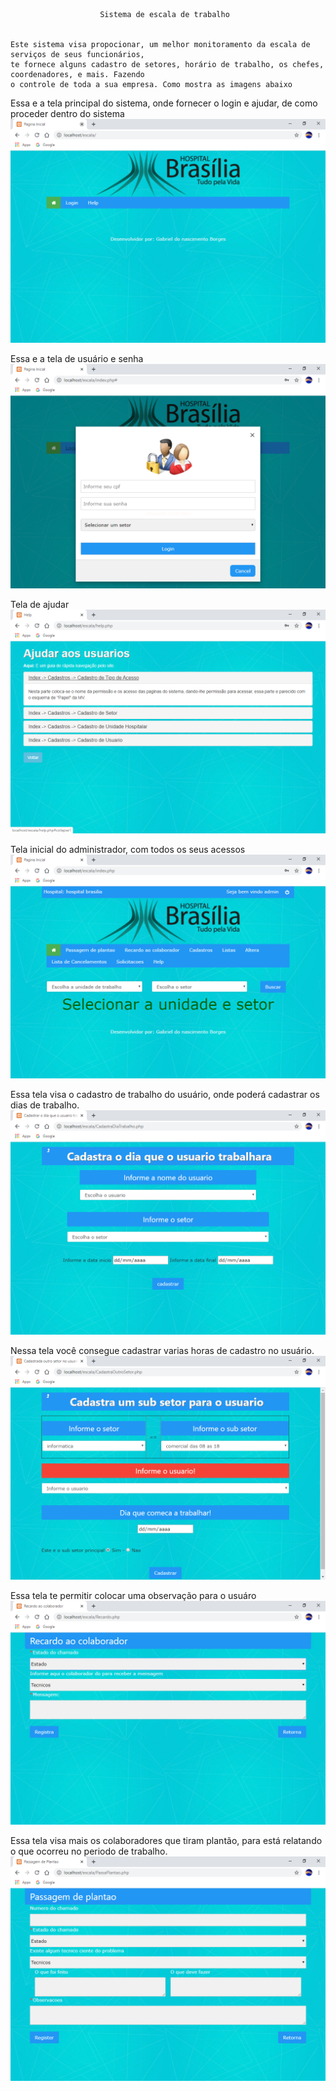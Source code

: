 						Sistema de escala de trabalho
						
						
	Este sistema visa propocionar, um melhor monitoramento da escala de serviços de seus funcionários,
	te fornece alguns cadastro de setores, horário de trabalho, os chefes, coordenadores, e mais. Fazendo
	o controle de toda a sua empresa. Como mostra as imagens abaixo
	
Essa e a tela principal do sistema, onde fornecer o login e ajudar, de como proceder dentro do sistema
![alt text](https://github.com/g4bri3ll/escala/blob/master/_IMG/img%201.png)

Essa e a tela de usuário e senha
![alt text](https://github.com/g4bri3ll/escala/blob/master/_IMG/img%202.png)

Tela de ajudar
![alt text](https://github.com/g4bri3ll/escala/blob/master/_IMG/img%203.png)

Tela inicial do administrador, com todos os seus acessos
![alt text](https://github.com/g4bri3ll/escala/blob/master/_IMG/img%204.png)

Essa tela visa o cadastro de trabalho do usuário, onde poderá cadastrar os dias de trabalho.
![alt text](https://github.com/g4bri3ll/escala/blob/master/_IMG/img%205.png)

Nessa tela você consegue cadastrar varias horas de cadastro no usuário.
![alt text](https://github.com/g4bri3ll/escala/blob/master/_IMG/img%206.png)

Essa tela te permitir colocar uma observação para o usuáro
![alt text](https://github.com/g4bri3ll/escala/blob/master/_IMG/img%207.png)

Essa tela visa mais os colaboradores que tiram plantão, para está relatando o que ocorreu no periodo de trabalho.
![alt text](https://github.com/g4bri3ll/escala/blob/master/_IMG/img%208.png)
